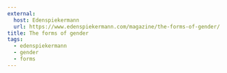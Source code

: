 ```yaml
---
external:
  host: Edenspiekermann
  url: https://www.edenspiekermann.com/magazine/the-forms-of-gender/
title: The forms of gender
tags:
  - edenspiekermann
  - gender
  - forms
---
```

